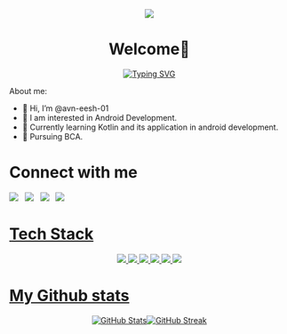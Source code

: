 <div align="center">
    <img src="https://capsule-render.vercel.app/api?animation=fadeIn&type=waving&color=gradient&height=200&fontAlignY=40"/>
</div>
<h1 align="center"> Welcome👋</h1>
<div align="center">
   <a href="https://git.io/typing-svg"><img src="https://readme-typing-svg.demolab.com?font=lato&size=25&pause=1000&color=87F738&center=true&vCenter=true&random=false&width=435&lines=I+am+an+App+Developer;I+am+a+Web+Developer;I+am+an+Open+Source+Enthusiast;I+am+a+Project+Manager;" alt="Typing SVG" /></a>
</div>

About me: 
- 👋 Hi, I’m @avn-eesh-01
- 👀 I am interested in Android Development.
- 🌱 Currently learning Kotlin and its application in android development.
- 🌱 Pursuing BCA.

<h1>Connect with me</h1>
<p>
  <a href="https://twitter.com/avneesh07_"><img src="https://skillicons.dev/icons?i=twitter"></a>&nbsp;&nbsp;
  <a href="mailto:kumar18avneesh@gmail.com"><img src="https://skillicons.dev/icons?i=gmail"></a>&nbsp;&nbsp;
  <a href="https://dev.to/avneesh01"><img src="https://skillicons.dev/icons?i=devto"></a>&nbsp;&nbsp;
  <a href="https://www.linkedin.com/in/avnice/"><img src="https://skillicons.dev/icons?i=linkedin">
</p>
<!---
avn-eesh-01/avn-eesh-01 is a ✨ special ✨ repository because its `README.md` (this file) appears on your GitHub profile.
You can click the Preview link to take a look at your changes.
--->
<h1>Tech Stack</h1>
<p align="center">
  <img src="https://img.shields.io/badge/kotlin-%237F52FF.svg?style=for-the-badge&logo=kotlin&logoColor=white">
  <img src="https://img.shields.io/badge/html5-%23E34F26.svg?style=for-the-badge&logo=html5&logoColor=white">
  <img src="https://img.shields.io/badge/css3-%231572B6.svg?style=for-the-badge&logo=css3&logoColor=white">
  <img src="https://img.shields.io/badge/php-%23777BB4.svg?style=for-the-badge&logo=php&logoColor=white">
  <img src="https://img.shields.io/badge/python-3670A0?style=for-the-badge&logo=python&logoColor=ffdd54">
  <img src="https://img.shields.io/badge/mysql-%2300f.svg?style=for-the-badge&logo=mysql&logoColor=white">
</p>

<h1>My Github stats</h1>



<div class="container" style="display:flex; flex-direction:row; justify-content:center; align-items:center">
    <div>
        <img src="https://github-readme-stats.vercel.app/api?username=avn-eesh-01&theme=tokyonight&token=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&hide_border=false&include_all_commits=true&count_private=true" alt="GitHub Stats">
    </div>
    <div>
        <img src="https://github-readme-streak-stats.herokuapp.com/?user=avn-eesh-01&token=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&theme=tokyonight&hide_border=false" alt="GitHub Streak">
    </div>
</div>
